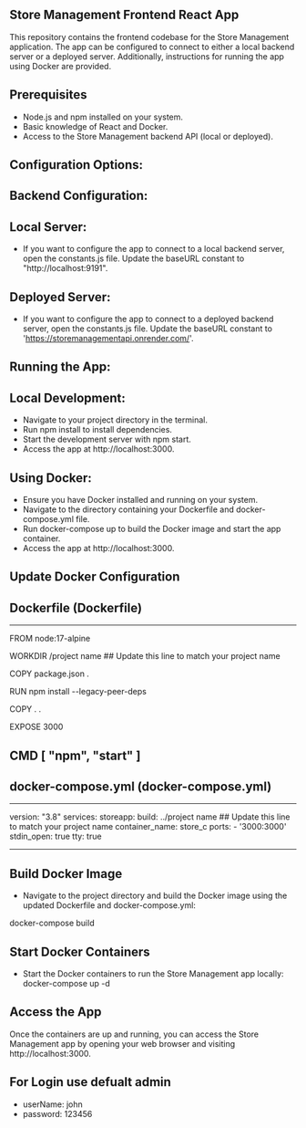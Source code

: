 ## Store Management Frontend React App

This repository contains the frontend codebase for the Store Management application. The app can be configured to connect to either a local backend server or a deployed server. Additionally, instructions for running the app using Docker are provided.

## Prerequisites

- Node.js and npm installed on your system.
- Basic knowledge of React and Docker.
- Access to the Store Management backend API (local or deployed).

## Configuration Options:

## Backend Configuration:

## Local Server:

- If you want to configure the app to connect to a local backend server, open the constants.js file.
  Update the baseURL constant to "http://localhost:9191".

## Deployed Server:

- If you want to configure the app to connect to a deployed backend server, open the constants.js file.
  Update the baseURL constant to 'https://storemanagementapi.onrender.com/'.

## Running the App:

## Local Development:

- Navigate to your project directory in the terminal.
- Run npm install to install dependencies.
- Start the development server with npm start.
- Access the app at http://localhost:3000.

## Using Docker:

- Ensure you have Docker installed and running on your system.
- Navigate to the directory containing your Dockerfile and docker-compose.yml file.
- Run docker-compose up to build the Docker image and start the app container.
- Access the app at http://localhost:3000.

## Update Docker Configuration

## Dockerfile (Dockerfile)

---

FROM node:17-alpine

WORKDIR /project name ## Update this line to match your project name

COPY package.json .

RUN npm install --legacy-peer-deps

COPY . .

EXPOSE 3000

## CMD [ "npm", "start" ]

## docker-compose.yml (docker-compose.yml)

---

version: "3.8"
services:
storeapp:
build: ../project name ## Update this line to match your project name
container_name: store_c
ports: - '3000:3000'
stdin_open: true
tty: true

---

## Build Docker Image

- Navigate to the project directory and build the Docker image using the updated Dockerfile and docker-compose.yml:

docker-compose build

## Start Docker Containers

- Start the Docker containers to run the Store Management app locally:
  docker-compose up -d

## Access the App

Once the containers are up and running, you can access the Store Management app by opening your web browser and visiting http://localhost:3000.

## For Login use defualt admin

- userName: john
- password: 123456
